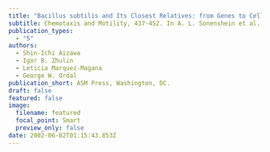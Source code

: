 ```yaml
---
title: "Bacillus subtilis and Its Closest Relatives: from Genes to Cells."
subtitle: Chemotaxis and Motility, 437-452. In A. L. Sonenshein et al. (Ed.)
publication_types:
  - "5"
authors:
  - Shin-Ichi Aizawa
  - Igor B. Zhulin
  - Leticia Marquez-Magana
  - George W. Ordal
publication_short: ASM Press, Washington, DC.
draft: false
featured: false
image:
  filename: featured
  focal_point: Smart
  preview_only: false
date: 2002-06-02T01:15:43.853Z
---
```


